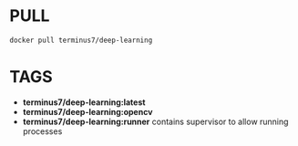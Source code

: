# PULL

```bash
docker pull terminus7/deep-learning
```

# TAGS

* **terminus7/deep-learning:latest**
* **terminus7/deep-learning:opencv**
* **terminus7/deep-learning:runner** contains supervisor to allow running processes

